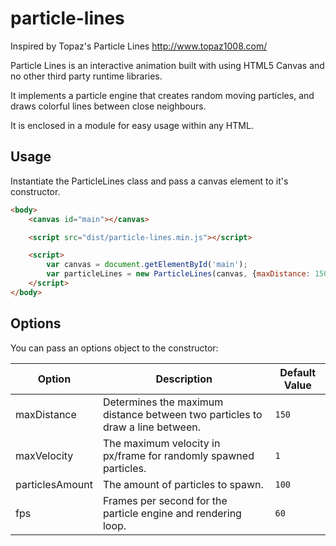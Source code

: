 particle-lines
==============
Inspired by Topaz's Particle Lines http://www.topaz1008.com/

Particle Lines is an interactive animation built with using HTML5 Canvas and no other third party runtime libraries.

It implements a particle engine that creates random moving particles, and draws colorful lines between close neighbours.

It is enclosed in a module for easy usage within any HTML.

Usage
-----

Instantiate the ParticleLines class and pass a canvas element to it's constructor.

```html
<body>
    <canvas id="main"></canvas>

    <script src="dist/particle-lines.min.js"></script>

    <script>
        var canvas = document.getElementById('main');
        var particleLines = new ParticleLines(canvas, {maxDistance: 150});
    </script>
</body>
```

Options
-------

You can pass an options object to the constructor:

<table>
  <thead>
  <tr>
    <th>Option</th>
    <th>Description</th>
    <th>Default Value</th>
  </tr>
  </thead>
  <tbody>
  <tr>
    <td>maxDistance</td>
    <td>Determines the maximum distance between two particles to draw a line between.</td>
    <td><code>150</code></td>
  </tr>
  <tr>
    <td>maxVelocity</td>
    <td>The maximum velocity in px/frame for randomly spawned particles.</td>
    <td><code>1</code></td>
  </tr>
  <tr>
    <td>particlesAmount</td>
    <td>The amount of particles to spawn.</td>
    <td><code>100</code></td>
  </tr>
  <tr>
    <td>fps</td>
    <td>Frames per second for the particle engine and rendering loop.</td>
    <td><code>60</code></td>
  </tr>
  </tbody>
</table>
